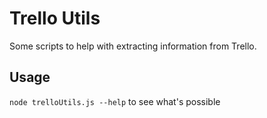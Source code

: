 # Trello Utils
Some scripts to help with extracting information from Trello.

## Usage
`node trelloUtils.js --help` to see what's possible
